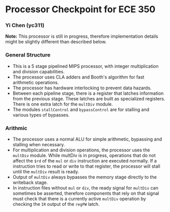 # Processor Checkpoint for ECE 350
### Yi Chen (yc311)

__Note:__ This processor is still in progress, therefore implementation details might be slightly different than described below. 

### General Structure
- This is a 5 stage pipelined MIPS processor, with integer multiplication and division capabilities. 
- The processor uses CLA adders and Booth's algorithm for fast arithmetic operations. 
- The processor has hardware interlocking to prevent data hazards. 
- Between each pipeline stage, there is a register that latches information from the previous stage. These latches are built as specialized registers. There is one extra latch for the `multDiv` module. 
- The modules `stallControl` and `bypassControl` are for stalling and various types of bypasses. 

### Arithmic
- The processor uses a normal ALU for simple arithmetic, bypassing and stalling when necessary. 
- For multiplication and division operations, the processor uses the `multDiv` module. While multDiv is in progress, operations that do not affect the `$rd` of the `mul` or `div` instruction are executed normally. If a instruction tries to read or write to that register, the processor will stall until the `multDiv` result is ready. 
- Output of `multDiv` always bypasses the memory stage directly to the writeback stage. 
- In instruction files without `mul` or `div`, the ready signal for `multDiv` can sometimes be asserted, therefore components that rely on that signal must check that there is a currently active `multDiv` operation by checking the `IR` output of the `regPW` latch. 